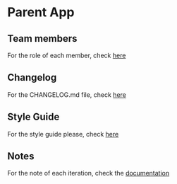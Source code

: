 # Parent App

## Team members
For the role of each member, check [here](docs/roles.md)

## Changelog
For the CHANGELOG.md file, check [here](CHANGELOG.md)

## Style Guide
For the style guide please, check [here](docs/styleGuide.md)

## Notes
For the note of each iteration, check the [documentation](docs/README.md)
